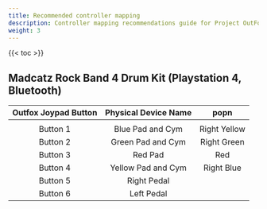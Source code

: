 ```yaml
---
title: Recommended controller mapping
description: Controller mapping recommendations guide for Project OutFox.
weight: 3
---
```


{{< toc >}}

## Madcatz Rock Band 4 Drum Kit (Playstation 4, Bluetooth)
| Outfox Joypad Button | Physical Device Name |     popn     |
|:--------------------:|:--------------------:|:------------:|
|                      |                      |              |
|       Button 1       |   Blue Pad and Cym   | Right Yellow |
|       Button 2       |   Green Pad and Cym  |  Right Green |
|       Button 3       |        Red Pad       |      Red     |
|       Button 4       |  Yellow Pad and Cym  |  Right Blue  |
|       Button 5       |      Right Pedal     |              |
|       Button 6       |      Left Pedal      |              |
